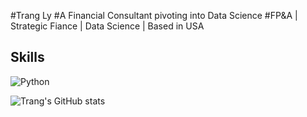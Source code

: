   #Trang Ly
  #A Financial Consultant pivoting into Data Science
  #FP&A | Strategic Fiance | Data Science | Based in USA

  ## Skills
  ![Python](https://img.shields.io/badge/Python-3776AB?style=flat&logo=python&logoColor=white)

  ![Trang's GitHub stats](https://github-readme-stats.vercel.app/api?username=tly23&show_icons=true&theme=dark)

  

<!---
tly23/tly23 is a ✨ special ✨ repository because its `README.md` (this file) appears on your GitHub profile.
You can click the Preview link to take a look at your changes.
--->
